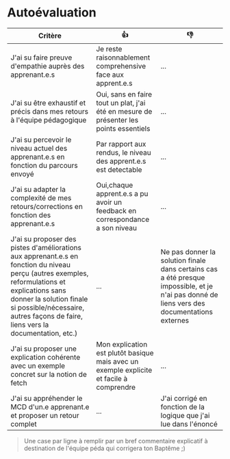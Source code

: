 # Autoévaluation

| Critère | 👍 | 👎 |
| ---------------- | ---------------- | ---------------- | 
| J'ai su faire preuve d'empathie auprès des apprenant.e.s | Je reste raisonnablement comprehensive  face aux apprent.e.s | ... |
| J'ai su être exhaustif et précis dans mes retours à l'équipe pédagogique | Oui, sans en faire tout un plat, j'ai été en mesure de présenter les points essentiels | ... |
| J'ai su percevoir le niveau actuel des apprenant.e.s en fonction du parcours envoyé | Par rapport aux rendus, le niveau des apprent.e.s est detectable | ... |
| J'ai su adapter la complexité de mes retours/corrections en fonction des apprenant.e.s  | Oui,chaque apprent.e.s a pu avoir un feedback en correspondance a son niveau | ... |
| J'ai su proposer des pistes d'améliorations aux apprenant.e.s en fonction du niveau perçu (autres exemples, reformulations et explications sans donner la solution finale si possible/nécessaire, autres façons de faire, liens vers la documentation, etc.) | ... | Ne pas donner la solution finale dans certains cas a été presque impossible, et je n'ai pas donné de liens vers des documentations externes |
| J'ai su proposer une explication cohérente avec un exemple concret sur la notion de fetch | Mon explication est plutôt basique mais avec un exemple explicite et facile à comprendre | ... |
| J'ai su appréhender le MCD d'un.e apprenant.e et proposer un retour complet | ... | J'ai corrigé en fonction de la logique que j'ai lue dans l'énoncé |

> Une case par ligne à remplir par un bref commentaire explicatif à destination de l'équipe péda qui corrigera ton Baptême ;)